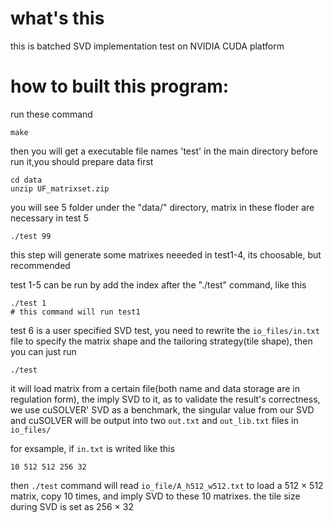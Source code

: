 # what's this 
this is batched SVD implementation test on NVIDIA CUDA platform
# how to built this program:

run these command
```shell
make
````
then you will get a executable file names 'test' in the main directory
before run it,you should prepare data first
```shell
cd data
unzip UF_matrixset.zip
```
you will see 5 folder under the "data/" directory, matrix in these floder are necessary in test 5
```shell
./test 99
```
this step will generate some matrixes neeeded in test1-4, its choosable, but recommended

test 1-5 can be run by add the index after the "./test" command, like this
```
./test 1
# this command will run test1
```
test 6 is a user specified SVD test, you need to rewrite the `io_files/in.txt` file to specify the matrix shape and the tailoring strategy(tile shape), then you can just run
```
./test
```

it will load matrix from a certain file(both name and data storage are in regulation form), the imply SVD to it, as to validate the result's correctness, we use cuSOLVER' SVD as a benchmark, the singular value from our SVD and cuSOLVER will be output into two `out.txt` and `out_lib.txt` files in `io_files/`

for exsample, if `in.txt` is writed like this
```
10 512 512 256 32
```
then `./test` command will read `io_file/A_h512_w512.txt` to load a 512 × 512 matrix, copy 10 times, and imply SVD to these 10 matrixes. the tile size during SVD is set as 256 × 32 
